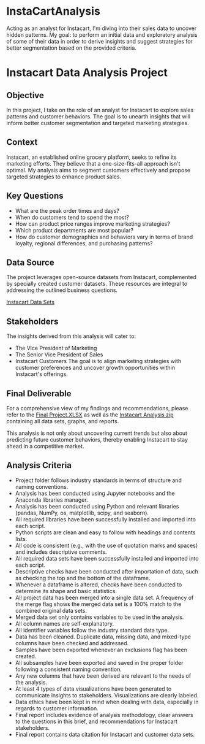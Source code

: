# InstaCartAnalysis

Acting as an analyst for Instacart, I'm diving into their sales data to uncover hidden patterns. 
My goal: to perform an initial data and exploratory analysis of some of their data in order to derive insights and suggest strategies for better segmentation based on the provided criteria.

# Instacart Data Analysis Project
## Objective

In this project, I take on the role of an analyst for Instacart to explore sales patterns and customer behaviors. The goal is to unearth insights that will inform better customer segmentation and targeted marketing strategies.

## Context

Instacart, an established online grocery platform, seeks to refine its marketing efforts. They believe that a one-size-fits-all approach isn't optimal. My analysis aims to segment customers effectively and propose targeted strategies to enhance product sales.

## Key Questions

- What are the peak order times and days?
- When do customers tend to spend the most?
- How can product price ranges improve marketing strategies?
- Which product departments are most popular?
- How do customer demographics and behaviors vary in terms of brand loyalty, regional differences, and purchasing patterns?
## Data Source

The project leverages open-source datasets from Instacart, complemented by specially created customer datasets. These resources are integral to addressing the outlined business questions.

[Instacart Data Sets](https://drive.google.com/file/d/1M3FjGx-1vJmQsaaHS9U7IQm9nMzrrkfP/view?usp=share_link)
## Stakeholders

The insights derived from this analysis will cater to:

- The Vice President of Marketing
- The Senior Vice President of Sales
- Instacart Customers
The goal is to align marketing strategies with customer preferences and uncover growth opportunities within Instacart's offerings.

## Final Deliverable

For a comprehensive view of my findings and recommendations, please refer to the [Final Project.XLSX](https://docs.google.com/spreadsheets/d/1lP-yk3SBTGCFOzTBK4DvgHIdPFTIktHp/edit?usp=share_link&ouid=117177868168752080465&rtpof=true&sd=true) as well as the [Instacart Analysis zip](https://drive.google.com/file/d/1do6VQ35yT6k6hMPX3Q6059Kt0HwPr4Rw/view?usp=share_link) containing all data sets, graphs, and reports.

This analysis is not only about uncovering current trends but also about predicting future customer behaviors, thereby enabling Instacart to stay ahead in a competitive market.

## Analysis Criteria
- Project folder follows industry standards in terms of structure and naming conventions.
- Analysis has been conducted using Jupyter notebooks and the Anaconda libraries manager.
- Analysis has been conducted using Python and relevant libraries (pandas, NumPy, os, matplotlib, scipy, and seaborn).
- All required libraries have been successfully installed and imported into each script.
- Python scripts are clean and easy to follow with headings and contents lists.
- All code is consistent (e.g., with the use of quotation marks and spaces) and includes
descriptive comments.
- All required data sets have been successfully installed and imported into each script.
- Descriptive checks have been conducted after importation of data, such as checking
the top and the bottom of the dataframe.
- Whenever a dataframe is altered, checks have been conducted to determine its
shape and basic statistics.
- All project data has been merged into a single data set. A frequency of the merge flag
shows the merged data set is a 100% match to the combined original data sets.
- Merged data set only contains variables to be used in the analysis.
- All column names are self-explanatory.
- All identifier variables follow the industry standard data type.
- Data has been cleaned. Duplicate data, missing data, and mixed-type columns have
been checked and addressed.
- Samples have been exported whenever an exclusions flag has been created.
- All subsamples have been exported and saved in the proper folder following a
consistent naming convention.
- Any new columns that have been derived are relevant to the needs of the analysis.
- At least 4 types of data visualizations have been generated to communicate insights
to stakeholders. Visualizations are clearly labeled.
- Data ethics have been kept in mind when dealing with data, especially in regards to
customer information.
- Final report includes evidence of analysis methodology, clear answers to the
questions in this brief, and recommendations for Instacart stakeholders.
- Final report contains data citation for Instacart and customer data sets.
